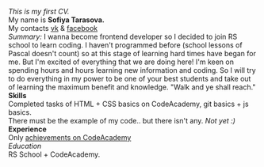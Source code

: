 *This is my first CV. </br>*
My name is **Sofiya Tarasova.** </br>
My contacts [vk](https://vk.com/krismoon) & [facebook](https://www.facebook.com/sonya.tarasova.39) </br>
*Summary:*
I wanna become frontend developer so I decided to join RS school to learn coding. I haven't programmed before (school lessons of Pascal doesn't count) so at this stage of learning hard times have began for me. But I'm excited of everything that we are doing here! I'm keen on spending hours and hours learning new information and coding. So I will try to do everything in my power to be one of your best students and take out of learning the maximum benefit and knowledge. "Walk and ye shall reach." </br>
**Skills** </br>
Completed tasks of HTML + CSS basics on CodeAcademy, git basics + js basics. </br>
There must be the example of my code.. but there isn't any. *Not yet :)* </br>
**Experience** </br>
Only [achievements on CodeAcademy](https://www.codecademy.com/users/_krismoon/achievements) </br>
*Education </br>*
RS School + CodeAcademy. </br>



